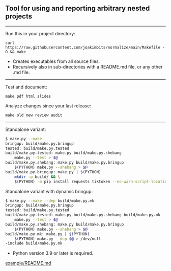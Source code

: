 ## Tool for using and reporting arbitrary nested projects 

---

Run this in your project directory:

```
curl https://raw.githubusercontent.com/joakimbits/normalize/main/Makefile -O && make
```

- Creates executables from all source files.
- Recursively also in sub-directories with a README.md file, or any other .md file.

---

Test and document:

```
make pdf html slides
```

Analyze changes since your last release:

```
make old new review audit
```

---

Standalone variant:

```sh
$ make.py --make
bringup: build/make.py.bringup
tested: build/make.py.tested
build/make.py.tested: make.py build/make.py.shebang
	make.py --test > $@
build/make.py.shebang: make.py build/make.py.bringup
	$(PYTHON) make.py --shebang > $@
build/make.py.bringup: make.py | $(PYTHON)
	mkdir -p build/ && \
	$(PYTHON) -m pip install requests tiktoken --no-warn-script-location > $@

```

Standalone variant with dynamic bringup:

```sh
$ make.py --make --dep build/make.py.mk
bringup: build/make.py.bringup
tested: build/make.py.tested
build/make.py.tested: make.py build/make.py.shebang build/make.py.mk
	make.py --test > $@
build/make.py.shebang: make.py build/make.py.bringup
	$(PYTHON) make.py --shebang > $@
build/make.py.mk: make.py | $(PYTHON)
	$(PYTHON) make.py --dep $@ > /dev/null
-include build/make.py.mk

```

- Python version 3.9 or later is required.

[example/README.md](example/README.md)